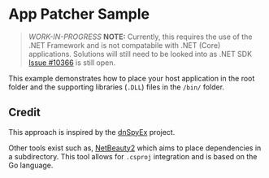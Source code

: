 # App Patcher Sample

> _WORK-IN-PROGRESS_
> **NOTE:** Currently, this requires the use of the .NET Framework and is not compatabile with .NET (Core) applications. Solutions will still need to be looked into as .NET SDK [Issue #10366](https://github.com/dotnet/sdk/issues/10366) is still open.

This example demonstrates how to place your host application in the root folder and the supporting libraries (`.DLL`) files in the `/bin/` folder.

## Credit

This approach is inspired by the [dnSpyEx](https://github.com/dnSpyEx/dnSpy) project.

Other tools exist such as, [NetBeauty2](https://github.com/nulastudio/NetBeauty2) which aims to place dependencies in a subdirectory. This tool allows for `.csproj` integration and is based on the Go language.

